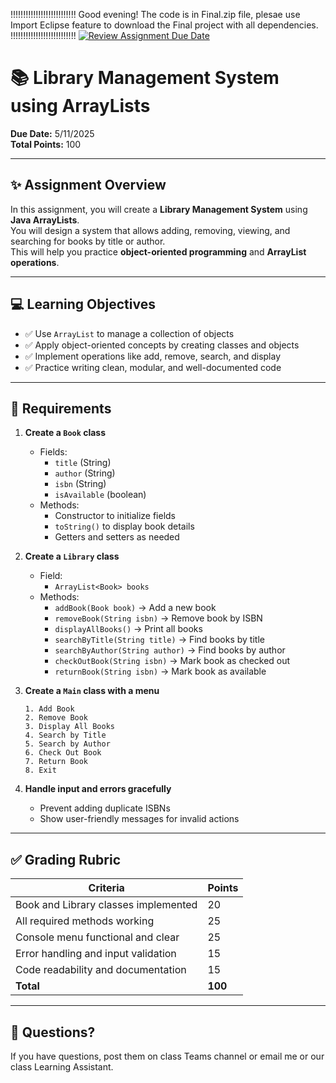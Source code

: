 !!!!!!!!!!!!!!!!!!!!!!!!!!
Good evening!
The code is in Final.zip file, plesae use Import Eclipse feature to download the Final project with all dependencies. 
!!!!!!!!!!!!!!!!!!!!!!!!!!
[![Review Assignment Due Date](https://classroom.github.com/assets/deadline-readme-button-22041afd0340ce965d47ae6ef1cefeee28c7c493a6346c4f15d667ab976d596c.svg)](https://classroom.github.com/a/SrQkRDOx)
# 📚 Library Management System using ArrayLists

**Due Date:** 5/11/2025  
**Total Points:** 100

---

## ✨ Assignment Overview

In this assignment, you will create a **Library Management System** using **Java ArrayLists**.  
You will design a system that allows adding, removing, viewing, and searching for books by title or author.  
This will help you practice **object-oriented programming** and **ArrayList operations**.

---

## 💻 Learning Objectives

- ✅ Use `ArrayList` to manage a collection of objects  
- ✅ Apply object-oriented concepts by creating classes and objects  
- ✅ Implement operations like add, remove, search, and display  
- ✅ Practice writing clean, modular, and well-documented code

---

## 📄 Requirements

1. **Create a `Book` class**
    - Fields:
        - `title` (String)
        - `author` (String)
        - `isbn` (String)
        - `isAvailable` (boolean)
    - Methods:
        - Constructor to initialize fields
        - `toString()` to display book details
        - Getters and setters as needed

2. **Create a `Library` class**
    - Field:
        - `ArrayList<Book> books`
    - Methods:
        - `addBook(Book book)` → Add a new book  
        - `removeBook(String isbn)` → Remove book by ISBN  
        - `displayAllBooks()` → Print all books  
        - `searchByTitle(String title)` → Find books by title  
        - `searchByAuthor(String author)` → Find books by author  
        - `checkOutBook(String isbn)` → Mark book as checked out  
        - `returnBook(String isbn)` → Mark book as available

3. **Create a `Main` class with a menu**
    ```
    1. Add Book
    2. Remove Book
    3. Display All Books
    4. Search by Title
    5. Search by Author
    6. Check Out Book
    7. Return Book
    8. Exit
    ```

4. **Handle input and errors gracefully**
    - Prevent adding duplicate ISBNs
    - Show user-friendly messages for invalid actions

---


## ✅ Grading Rubric

| Criteria                              | Points  |
|---------------------------------------|---------|
| Book and Library classes implemented  | 20      |
| All required methods working          | 25      |
| Console menu functional and clear     | 25      |
| Error handling and input validation   | 15      |
| Code readability and documentation    | 15      |
| **Total**                             | **100** |

---

## 💬 Questions?

If you have questions, post them on class Teams channel or email me or our class Learning Assistant.

